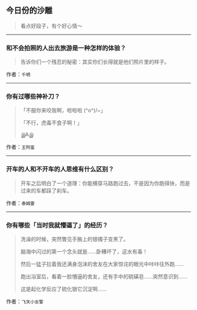 ## 今日份的沙雕

> 看点好段子，有个好心情～


 
---

### 和不会拍照的人出去旅游是一种怎样的体验？

> 告诉你们一个残忍的秘密：其实你们长得就是他们照片里的样子。


作者：`千明`

---

### 你有过哪些神补刀？

> 「不服你来咬我啊，啦啦啦 \(^o^)/~」
> 
> 「不行，虎毒不食子啊！」
> 
> இAஇ


作者：`王阿蛮`

---

### 开车的人和不开车的人思维有什么区别？

> 开车之后明白了一个道理：你能横穿马路跑过去，不是因为你跑得快，而是过来的车都踩了刹车。


作者：`泰姆雷`

---

### 你有哪些「当时我就懵逼了」的经历？

> 洗澡的时候，突然瞥见手腕上的银镯子变黑了。
> 
> 脑海中闪过的第一个念头就是……卧糟坏了，这水有毒！
> 
> 然后一猛子拉着我还满身泡沫的舍友在大家惊诧的眼光中咔咔往外跑……
> 
> 跑出浴室后，看着一脸懵逼的舍友，还有手中的硫磺皂……突然意识到……
> 
> 这是起化学反应了硫化银它沉淀啊……


作者：`飞天小女警`